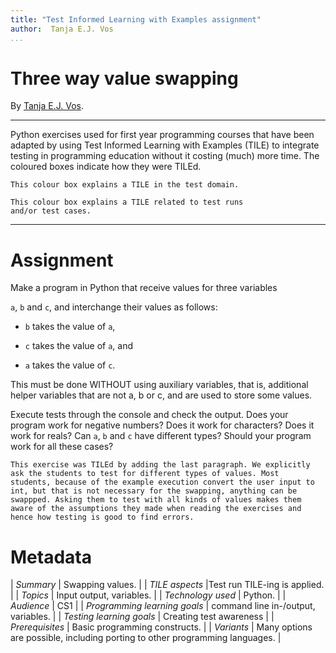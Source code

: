 ```yaml
---
title: "Test Informed Learning with Examples assignment"
author:  Tanja E.J. Vos
...
```


# Three way value swapping

By [Tanja E.J. Vos](https://www.tanjavos.com).

------------------------------------------------------------------------

Python exercises used for first year programming courses that
have been adapted by using Test Informed Learning with Examples (TILE)
to integrate testing in programming education without it costing (much)
more time. The coloured boxes indicate how they were TILEd.

```testdomaintile
This colour box explains a TILE in the test domain.
```

```testruntile
This colour box explains a TILE related to test runs 
and/or test cases.
```
------------------------------------------------------------------------

# Assignment

Make a program in Python that receive values for three variables

`a`, `b` and `c`, and interchange their values as follows:

-   `b` takes the value of `a`,

-   `c` takes the value of `a`, and

-   `a` takes the value of `c`.

This must be done WITHOUT using auxiliary variables, that is,
additional helper variables that are not a, b or c, and are used to
store some values.

Execute tests through the console and check the output. Does your
program work for negative numbers? Does it work for characters? Does
it work for reals? Can `a`, `b` and `c` have different types? Should
your program work for all these cases?

```testruntile
This exercise was TILEd by adding the last paragraph. We explicitly
ask the students to test for different types of values. Most
students, because of the example execution convert the user input to
int, but that is not necessary for the swapping, anything can be
swappped. Asking them to test with all kinds of values makes them
aware of the assumptions they made when reading the exercises and
hence how testing is good to find errors.
```

# Metadata

| _Summary_ | Swapping values. |
| _TILE aspects_ |Test run TILE-ing is applied. |
| _Topics_ | Input output, variables. |
| _Technology used_ | Python. |
| _Audience_ | CS1 |
| _Programming learning goals_ | command line in-/output, variables. |
| _Testing learning goals_ | Creating test awareness |
| _Prerequisites_ |  Basic programming constructs.  |
| _Variants_ |  Many options are possible, including porting to other programming languages. |